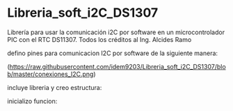 # Libreria_soft_i2C_DS1307
Librería para usar la comunicación i2C por software en un microcontrolador PIC con el RTC DS11307. Todos los créditos al Ing. Alcides Ramo

defino pines para comunicacion I2C por software de la siguiente manera:

(https://raw.githubusercontent.com/idem9203/Libreria_soft_i2C_DS1307/blob/master/conexiones_I2C.png)

incluye libreria y creo estructura:


inicializo funcion:


